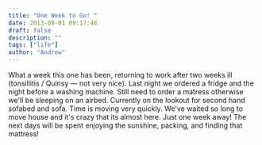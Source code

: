 ```yaml
---
title: "One Week to Go! "
date: 2013-08-01 09:17:48
draft: false
description: ""
tags: ["life"]
author: "Andrew"
---
```


What a week this one has been, returning to work after two weeks ill (tonsillitis / Quinsy — not very nice). Last night we ordered a fridge and the night before a washing machine. Still need to order a matress otherwise we'll be sleeping on an airbed. Currently on the lookout for second hand sofabed and sofa. Time is moving very quickly. We've waited so long to move house and it's crazy that its almost here. Just one week away! The next days will be spent enjoying the sunshine, packing, and finding that mattress!
